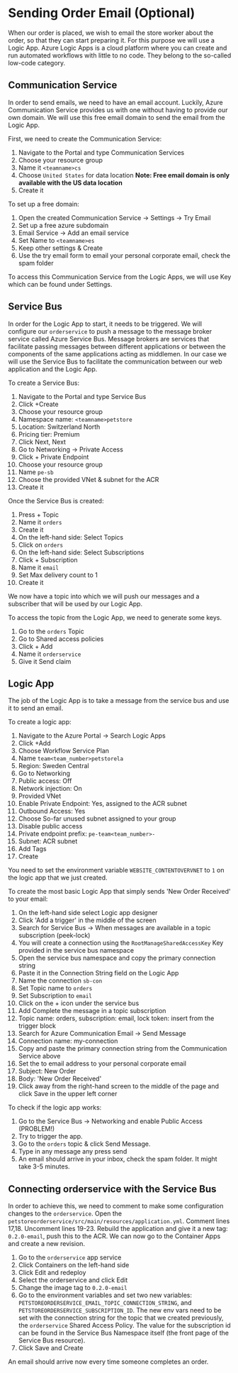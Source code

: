 # Sending Order Email (Optional)
When our order is placed, we wish to email the store worker about the order, so that they can start preparing it.
For this purpose we will use a Logic App.
Azure Logic Apps is a cloud platform where you can create and run automated workflows with little to no code.
They belong to the so-called low-code category.

## Communication Service
In order to send emails, we need to have an email account.
Luckily, Azure Communication Service provides us with one without having to provide our own domain.
We will use this free email domain to send the email from the Logic App.

First, we need to create the Communication Service:
1. Navigate to the Portal and type Communication Services
2. Choose your resource group
3. Name it `<teamname>cs`
4. Choose `United States` for data location **Note: Free email domain is only available with the US data location**
5. Create it

To set up a free domain:
1. Open the created Communication Service -> Settings -> Try Email
2. Set up a free azure subdomain
3. Email Service -> Add an email service
4. Set Name to `<teamname>es`
5. Keep other settings & Create
6. Use the try email form to email your personal corporate email, check the spam folder

To access this Communication Service from the Logic Apps, we will use Key which can be found under Settings.

## Service Bus
In order for the Logic App to start, it needs to be triggered.
We will configure our `orderservice` to push a message to the message broker service called Azure Service Bus.
Message brokers are services that facilitate passing messages between different applications or between the 
components of the same applications acting as middlemen.
In our case we will use the Service Bus to facilitate the communication between our web application and the Logic App.

To create a Service Bus:
1. Navigate to the Portal and type Service Bus
2. Click +Create
3. Choose your resource group
4. Namespace name: `<teamname>petstore`
5. Location: Switzerland North
6. Pricing tier: Premium
7. Click Next, Next
8. Go to Networking -> Private Access
9. Click + Private Endpoint
10. Choose your resource group
11. Name `pe-sb`
12. Choose the provided VNet & subnet for the ACR
13. Create it

Once the Service Bus is created:
1. Press + Topic
2. Name it `orders`
3. Create it
4. On the left-hand side: Select Topics
5. Click on `orders`
6. On the left-hand side: Select Subscriptions
7. Click + Subscription
8. Name it `email`
9. Set Max delivery count to 1
10. Create it

We now have a topic into which we will push our messages and a subscriber that will be used by our Logic App.

To access the topic from the Logic App, we need to generate some keys.
1. Go to the `orders` Topic
2. Go to Shared access policies
3. Click + Add
4. Name it `orderservice`
5. Give it Send claim

## Logic App
The job of the Logic App is to take a message from the service bus and use it to send an email.

To create a logic app:
1. Navigate to the Azure Portal -> Search Logic Apps
2. Click +Add
3. Choose Workflow Service Plan
4. Name `team<team_number>petstorela`
5. Region: Sweden Central
6. Go to Networking
7. Public access: Off
8. Network injection: On
9. Provided VNet
10. Enable Private Endpoint: Yes, assigned to the ACR subnet
11. Outbound Access: Yes
12. Choose So-far unused subnet assigned to your group
13. Disable public access
14. Private endpoint prefix: `pe-team<team_number>-`
15. Subnet: ACR subnet
16. Add Tags
17. Create

You need to set the environment variable `WEBSITE_CONTENTOVERVNET` to `1` on the logic app that we just created.

To create the most basic Logic App that simply sends 'New Order Received' to your email:
1. On the left-hand side select Logic app designer
2. Click 'Add a trigger' in the middle of the screen
3. Search for Service Bus -> When messages are available in a topic subscription (peek-lock)
4. You will create a connection using the `RootManageSharedAccessKey` Key provided in the service bus namespace
5. Open the service bus namespace and copy the primary connection string
6. Paste it in the Connection String field on the Logic App
7. Name the connection `sb-con`
8. Set Topic name to `orders`
9. Set Subscription to `email`
10. Click on the + icon under the service bus
11. Add Complete the message in a topic subscription
12. Topic name: orders, subscription: email, lock token: insert from the trigger block
13. Search for Azure Communication Email -> Send Message
14. Connection name: my-connection
15. Copy and paste the primary connection string from the Communication Service above
16. Set the to email address to your personal corporate email
17. Subject: New Order 
18. Body: 'New Order Received'
19. Click away from the right-hand screen to the middle of the page and click Save in the upper left corner

To check if the logic app works:
1. Go to the Service Bus -> Networking and enable Public Access (PROBLEM!)
2. Try to trigger the app.
3. Go to the `orders` topic & click Send Message.
4. Type in any message any press send
5. An email should arrive in your inbox, check the spam folder. It might take 3-5 minutes.

## Connecting orderservice with the Service Bus
In order to achieve this, we need to comment to make some configuration changes to the `orderservice`.
Open the `petstoreorderservice/src/main/resources/application.yml`.
Comment lines 17,18. Uncomment lines 19-23.
Rebuild the application and give it a new tag: `0.2.0-email`, push this to the ACR.
We can now go to the Container Apps and create a new revision.
1. Go to the `orderservice` app service
2. Click Containers on the left-hand side
3. Click Edit and redeploy
4. Select the orderservice and click Edit
5. Change the image tag to `0.2.0-email`
6. Go to the environment variables and set two new variables: `PETSTOREORDERSERVICE_EMAIL_TOPIC_CONNECTION_STRING`, and `PETSTOREORDERSERVICE_SUBSCRIPTION_ID`.
The new env vars need to be set with the connection string for the topic that we created previously, the `orderservice` Shared Access Policy.
The value for the subscription id can be found in the Service Bus Namespace itself (the front page of the Service Bus resource).
7. Click Save and Create

An email should arrive now every time someone completes an order.